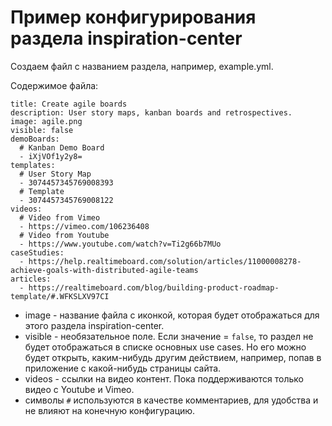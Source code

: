 Пример конфигурирования раздела inspiration-center
=

Cоздаем файл с названием раздела, например, example.yml.

Содержимое файла:
```
title: Create agile boards
description: User story maps, kanban boards and retrospectives.
image: agile.png
visible: false
demoBoards:
  # Kanban Demo Board
  - iXjVOf1y2y8=
templates:
  # User Story Map
  - 3074457345769008393
  # Template
  - 3074457345769008122
videos:
  # Video from Vimeo
  - https://vimeo.com/106236408
  # Video from Youtube
  - https://www.youtube.com/watch?v=Ti2g66b7MUo
caseStudies:
  - https://help.realtimeboard.com/solution/articles/11000008278-achieve-goals-with-distributed-agile-teams
articles:
  - https://realtimeboard.com/blog/building-product-roadmap-template/#.WFKSLXV97CI
```

- image - название файла с иконкой, которая будет отображаться для этого раздела inspiration-center.
- visible - необязательное поле. Если значение = `false`, то раздел не будет отображаться в списке основных use cases.
Но его можно будет открыть, каким-нибудь другим действием, например, попав в приложение с какой-нибудь страницы сайта.
- videos - ссылки на видео контент. Пока поддерживаются только видео с Youtube и Vimeo.
- символы `#` используются в качестве комментариев, для удобства и не влияют на конечную конфигурацию.
